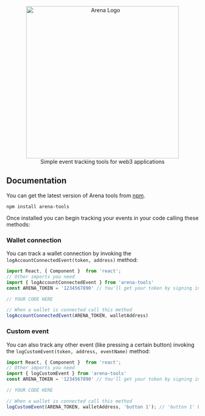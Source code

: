 <p align="center">
  <a href="https://www.getarena.xyz/" target="_blank">
    <img src="https://uploads-ssl.webflow.com/62ceb6b9a47f6225fcb1e08e/62e86d9d54b300192a31fb76_200%20%20(2048%20%C3%97%20500%20px).png" alt="Arena Logo" style="width:400px"><br/>
  </a>
    Simple event tracking tools for web3 applications
</p>

## Documentation

You can get the latest version of Arena tools from [npm](https://www.npmjs.com/package/arena-tools).

```
npm install arena-tools
```

Once installed you can begin tracking your events in your code calling these methods:

### Wallet connection

You can track a wallet connection by invoking the `logAccountConnectedEvent(token, address)` method:

```javascript
import React, { Component }  from 'react';
// Other imports you need
import { logAccountConnectedEvent } from 'arena-tools'
const ARENA_TOKEN = '1234567890' // You'll get your token by signing in our website

// YOUR CODE HERE

// When a wallet is connected call this method
logAccountConnectedEvent(ARENA_TOKEN, walletAddress)

```
### Custom event

You can also track any other event (like pressing a certain button) invoking the `logCustomEvent(token, address, eventName)` method:

```javascript
import React, { Component }  from 'react';
// Other imports you need
import { logCustomEvent } from 'arena-tools'
const ARENA_TOKEN = '1234567890' // You'll get your token by signing in our website

// YOUR CODE HERE

// When a wallet is connected call this method
logCustomEvent(ARENA_TOKEN, walletAddress, 'button 1'); // 'button 1' being an example of event name 

```
